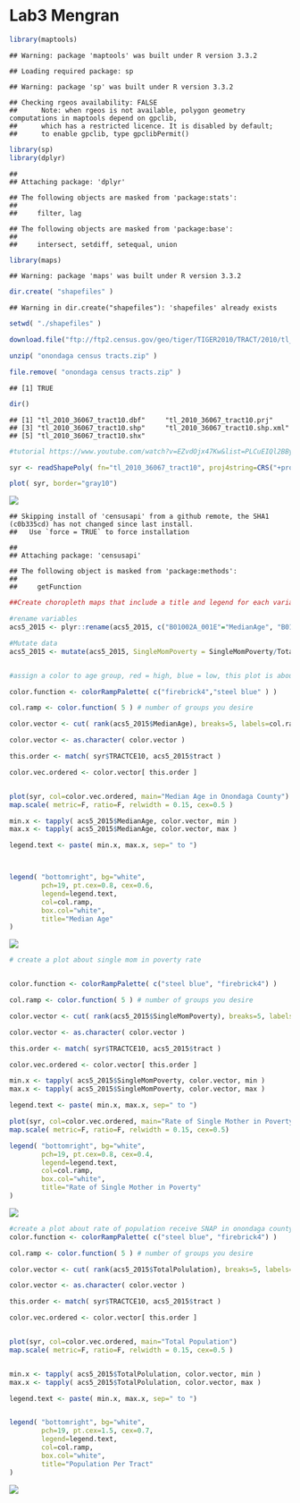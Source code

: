 Lab3 Mengran
================

``` r
library(maptools)
```

    ## Warning: package 'maptools' was built under R version 3.3.2

    ## Loading required package: sp

    ## Warning: package 'sp' was built under R version 3.3.2

    ## Checking rgeos availability: FALSE
    ##      Note: when rgeos is not available, polygon geometry     computations in maptools depend on gpclib,
    ##      which has a restricted licence. It is disabled by default;
    ##      to enable gpclib, type gpclibPermit()

``` r
library(sp)
library(dplyr)
```

    ## 
    ## Attaching package: 'dplyr'

    ## The following objects are masked from 'package:stats':
    ## 
    ##     filter, lag

    ## The following objects are masked from 'package:base':
    ## 
    ##     intersect, setdiff, setequal, union

``` r
library(maps)
```

    ## Warning: package 'maps' was built under R version 3.3.2

``` r
dir.create( "shapefiles" )
```

    ## Warning in dir.create("shapefiles"): 'shapefiles' already exists

``` r
setwd( "./shapefiles" )

download.file("ftp://ftp2.census.gov/geo/tiger/TIGER2010/TRACT/2010/tl_2010_36067_tract10.zip", "onondaga census tracts.zip" )

unzip( "onondaga census tracts.zip" )

file.remove( "onondaga census tracts.zip" )
```

    ## [1] TRUE

``` r
dir()
```

    ## [1] "tl_2010_36067_tract10.dbf"     "tl_2010_36067_tract10.prj"    
    ## [3] "tl_2010_36067_tract10.shp"     "tl_2010_36067_tract10.shp.xml"
    ## [5] "tl_2010_36067_tract10.shx"

``` r
#tutorial https://www.youtube.com/watch?v=EZvdOjx47Kw&list=PLCuEIQl2BByhnFWu858xy5O0rfVAI94Hw   not the same process though

syr <- readShapePoly( fn="tl_2010_36067_tract10", proj4string=CRS("+proj=longlat +datum=WGS84") )

plot( syr, border="gray10")
```

![](lab3_mengran_files/figure-markdown_github/unnamed-chunk-1-1.png)

    ## Skipping install of 'censusapi' from a github remote, the SHA1 (c0b335cd) has not changed since last install.
    ##   Use `force = TRUE` to force installation

    ## 
    ## Attaching package: 'censusapi'

    ## The following object is masked from 'package:methods':
    ## 
    ##     getFunction

``` r
##Create choropleth maps that include a title and legend for each variable

#rename variables
acs5_2015 <- plyr::rename(acs5_2015, c("B01002A_001E"="MedianAge", "B01001_001E"="TotalPolulation", "B17010_017E"="SingleMomPoverty"))
```

``` r
#Mutate data
acs5_2015 <- mutate(acs5_2015, SingleMomPoverty = SingleMomPoverty/TotalPolulation)


#assign a color to age group, red = high, blue = low, this plot is about median age data

color.function <- colorRampPalette( c("firebrick4","steel blue" ) )

col.ramp <- color.function( 5 ) # number of groups you desire

color.vector <- cut( rank(acs5_2015$MedianAge), breaks=5, labels=col.ramp )

color.vector <- as.character( color.vector )

this.order <- match( syr$TRACTCE10, acs5_2015$tract )

color.vec.ordered <- color.vector[ this.order ]


plot(syr, col=color.vec.ordered, main="Median Age in Onondaga County")
map.scale( metric=F, ratio=F, relwidth = 0.15, cex=0.5 )

min.x <- tapply( acs5_2015$MedianAge, color.vector, min )
max.x <- tapply( acs5_2015$MedianAge, color.vector, max )

legend.text <- paste( min.x, max.x, sep=" to ")



legend( "bottomright", bg="white",
        pch=19, pt.cex=0.8, cex=0.6,
        legend=legend.text, 
        col=col.ramp, 
        box.col="white",
        title="Median Age" 
)
```

![](lab3_mengran_files/figure-markdown_github/unnamed-chunk-3-1.png)

``` r
# create a plot about single mom in poverty rate


color.function <- colorRampPalette( c("steel blue", "firebrick4") )

col.ramp <- color.function( 5 ) # number of groups you desire

color.vector <- cut( rank(acs5_2015$SingleMomPoverty), breaks=5, labels=col.ramp )

color.vector <- as.character( color.vector )

this.order <- match( syr$TRACTCE10, acs5_2015$tract )

color.vec.ordered <- color.vector[ this.order ]

min.x <- tapply( acs5_2015$SingleMomPoverty, color.vector, min )
max.x <- tapply( acs5_2015$SingleMomPoverty, color.vector, max )

legend.text <- paste( min.x, max.x, sep=" to ")

plot(syr, col=color.vec.ordered, main="Rate of Single Mother in Poverty")
map.scale( metric=F, ratio=F, relwidth = 0.15, cex=0.5)

legend( "bottomright", bg="white",
        pch=19, pt.cex=0.8, cex=0.4,
        legend=legend.text, 
        col=col.ramp, 
        box.col="white",
        title="Rate of Single Mother in Poverty" 
)
```

![](lab3_mengran_files/figure-markdown_github/unnamed-chunk-4-1.png)

``` r
#create a plot about rate of population receive SNAP in onondaga county
color.function <- colorRampPalette( c("steel blue", "firebrick4") )

col.ramp <- color.function( 5 ) # number of groups you desire

color.vector <- cut( rank(acs5_2015$TotalPolulation), breaks=5, labels=col.ramp )

color.vector <- as.character( color.vector )

this.order <- match( syr$TRACTCE10, acs5_2015$tract )

color.vec.ordered <- color.vector[ this.order ]


plot(syr, col=color.vec.ordered, main="Total Population")
map.scale( metric=F, ratio=F, relwidth = 0.15, cex=0.5 )


min.x <- tapply( acs5_2015$TotalPolulation, color.vector, min )
max.x <- tapply( acs5_2015$TotalPolulation, color.vector, max )

legend.text <- paste( min.x, max.x, sep=" to ")


legend( "bottomright", bg="white",
        pch=19, pt.cex=1.5, cex=0.7,
        legend=legend.text, 
        col=col.ramp, 
        box.col="white",
        title="Population Per Tract" 
)
```

![](lab3_mengran_files/figure-markdown_github/unnamed-chunk-5-1.png)
